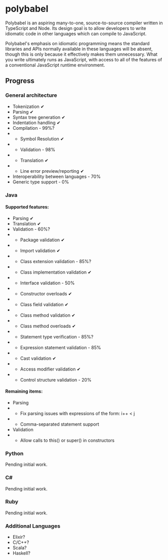 # polybabel

Polybabel is an aspiring many-to-one, source-to-source compiler written in TypeScript and Node. Its design goal is to allow developers to write idiomatic code in other languages which can compile to JavaScript.

Polybabel's emphasis on idiomatic programming means the standard libraries and APIs normally available in these languages will be absent, though this is only because it effectively makes them unnecessary. What you write ultimately runs as JavaScript, with access to all of the features of a conventional JavaScript runtime environment.

## Progress

### General architecture

* Tokenization ✔
* Parsing ✔
* Syntax tree generation ✔
* Indentation handling ✔
* Compilation - 99%?
* * Symbol Resolution ✔
* * Validation - 98%
* * Translation ✔
* * Line error preview/reporting ✔
* Interoperability between languages - 70%
* Generic type support - 0%

### Java
#### Supported features:
* Parsing ✔
* Translation ✔
* Validation - 60%?
* * Package validation ✔
* * Import validation ✔
* * Class extension validation - 85%?
* * Class implementation validation ✔
* * Interface validation - 50%
* * Constructor overloads ✔
* * Class field validation ✔
* * Class method validation ✔
* * Class method overloads ✔
* * Statement type verification - 85%?
* * Expression statement validation - 85%
* * Cast validation ✔
* * Access modifier validation ✔
* * Control structure validation - 20%
#### Remaining items:
* Parsing
* * Fix parsing issues with expressions of the form: i++ < j
* * Comma-separated statement support
* Validation
* * Allow calls to this() or super() in constructors

### Python
Pending initial work.

### C#
Pending initial work.

### Ruby
Pending initial work.

### Additional Languages
* Elixir?
* C/C++?
* Scala?
* Haskell?